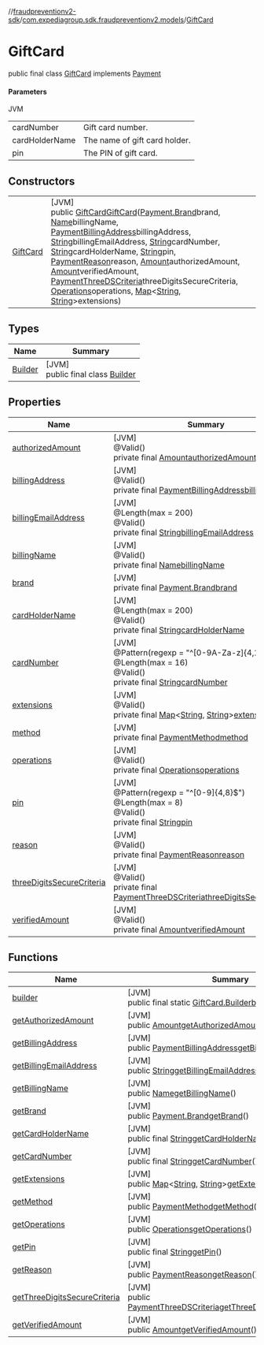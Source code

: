 //[fraudpreventionv2-sdk](../../../index.md)/[com.expediagroup.sdk.fraudpreventionv2.models](../index.md)/[GiftCard](index.md)

# GiftCard

public final class [GiftCard](index.md) implements [Payment](../-payment/index.md)

#### Parameters

JVM

| | |
|---|---|
| cardNumber | Gift card number. |
| cardHolderName | The name of gift card holder. |
| pin | The PIN of gift card. |

## Constructors

| | |
|---|---|
| [GiftCard](-gift-card.md) | [JVM]<br>public [GiftCard](index.md)[GiftCard](-gift-card.md)([Payment.Brand](../-payment/-brand/index.md)brand, [Name](../-name/index.md)billingName, [PaymentBillingAddress](../-payment-billing-address/index.md)billingAddress, [String](https://docs.oracle.com/javase/8/docs/api/java/lang/String.html)billingEmailAddress, [String](https://docs.oracle.com/javase/8/docs/api/java/lang/String.html)cardNumber, [String](https://docs.oracle.com/javase/8/docs/api/java/lang/String.html)cardHolderName, [String](https://docs.oracle.com/javase/8/docs/api/java/lang/String.html)pin, [PaymentReason](../-payment-reason/index.md)reason, [Amount](../-amount/index.md)authorizedAmount, [Amount](../-amount/index.md)verifiedAmount, [PaymentThreeDSCriteria](../-payment-three-d-s-criteria/index.md)threeDigitsSecureCriteria, [Operations](../-operations/index.md)operations, [Map](https://docs.oracle.com/javase/8/docs/api/java/util/Map.html)&lt;[String](https://docs.oracle.com/javase/8/docs/api/java/lang/String.html), [String](https://docs.oracle.com/javase/8/docs/api/java/lang/String.html)&gt;extensions) |

## Types

| Name | Summary |
|---|---|
| [Builder](-builder/index.md) | [JVM]<br>public final class [Builder](-builder/index.md) |

## Properties

| Name | Summary |
|---|---|
| [authorizedAmount](index.md#570076920%2FProperties%2F-173342751) | [JVM]<br>@Valid()<br>private final [Amount](../-amount/index.md)[authorizedAmount](index.md#570076920%2FProperties%2F-173342751) |
| [billingAddress](index.md#1576954386%2FProperties%2F-173342751) | [JVM]<br>@Valid()<br>private final [PaymentBillingAddress](../-payment-billing-address/index.md)[billingAddress](index.md#1576954386%2FProperties%2F-173342751) |
| [billingEmailAddress](index.md#1704472540%2FProperties%2F-173342751) | [JVM]<br>@Length(max = 200)<br>@Valid()<br>private final [String](https://docs.oracle.com/javase/8/docs/api/java/lang/String.html)[billingEmailAddress](index.md#1704472540%2FProperties%2F-173342751) |
| [billingName](index.md#-174587799%2FProperties%2F-173342751) | [JVM]<br>@Valid()<br>private final [Name](../-name/index.md)[billingName](index.md#-174587799%2FProperties%2F-173342751) |
| [brand](index.md#1890129192%2FProperties%2F-173342751) | [JVM]<br>private final [Payment.Brand](../-payment/-brand/index.md)[brand](index.md#1890129192%2FProperties%2F-173342751) |
| [cardHolderName](index.md#426712388%2FProperties%2F-173342751) | [JVM]<br>@Length(max = 200)<br>@Valid()<br>private final [String](https://docs.oracle.com/javase/8/docs/api/java/lang/String.html)[cardHolderName](index.md#426712388%2FProperties%2F-173342751) |
| [cardNumber](index.md#-1833038958%2FProperties%2F-173342751) | [JVM]<br>@Pattern(regexp = &quot;^[0-9A-Za-z]{4,16}$&quot;)<br>@Length(max = 16)<br>@Valid()<br>private final [String](https://docs.oracle.com/javase/8/docs/api/java/lang/String.html)[cardNumber](index.md#-1833038958%2FProperties%2F-173342751) |
| [extensions](index.md#-1728427433%2FProperties%2F-173342751) | [JVM]<br>@Valid()<br>private final [Map](https://docs.oracle.com/javase/8/docs/api/java/util/Map.html)&lt;[String](https://docs.oracle.com/javase/8/docs/api/java/lang/String.html), [String](https://docs.oracle.com/javase/8/docs/api/java/lang/String.html)&gt;[extensions](index.md#-1728427433%2FProperties%2F-173342751) |
| [method](index.md#-1512555222%2FProperties%2F-173342751) | [JVM]<br>private final [PaymentMethod](../-payment-method/index.md)[method](index.md#-1512555222%2FProperties%2F-173342751) |
| [operations](index.md#807231871%2FProperties%2F-173342751) | [JVM]<br>@Valid()<br>private final [Operations](../-operations/index.md)[operations](index.md#807231871%2FProperties%2F-173342751) |
| [pin](index.md#-1864525990%2FProperties%2F-173342751) | [JVM]<br>@Pattern(regexp = &quot;^[0-9]{4,8}$&quot;)<br>@Length(max = 8)<br>@Valid()<br>private final [String](https://docs.oracle.com/javase/8/docs/api/java/lang/String.html)[pin](index.md#-1864525990%2FProperties%2F-173342751) |
| [reason](index.md#1760477479%2FProperties%2F-173342751) | [JVM]<br>@Valid()<br>private final [PaymentReason](../-payment-reason/index.md)[reason](index.md#1760477479%2FProperties%2F-173342751) |
| [threeDigitsSecureCriteria](index.md#-1446355499%2FProperties%2F-173342751) | [JVM]<br>@Valid()<br>private final [PaymentThreeDSCriteria](../-payment-three-d-s-criteria/index.md)[threeDigitsSecureCriteria](index.md#-1446355499%2FProperties%2F-173342751) |
| [verifiedAmount](index.md#-2124663893%2FProperties%2F-173342751) | [JVM]<br>@Valid()<br>private final [Amount](../-amount/index.md)[verifiedAmount](index.md#-2124663893%2FProperties%2F-173342751) |

## Functions

| Name | Summary |
|---|---|
| [builder](builder.md) | [JVM]<br>public final static [GiftCard.Builder](-builder/index.md)[builder](builder.md)() |
| [getAuthorizedAmount](get-authorized-amount.md) | [JVM]<br>public [Amount](../-amount/index.md)[getAuthorizedAmount](get-authorized-amount.md)() |
| [getBillingAddress](get-billing-address.md) | [JVM]<br>public [PaymentBillingAddress](../-payment-billing-address/index.md)[getBillingAddress](get-billing-address.md)() |
| [getBillingEmailAddress](get-billing-email-address.md) | [JVM]<br>public [String](https://docs.oracle.com/javase/8/docs/api/java/lang/String.html)[getBillingEmailAddress](get-billing-email-address.md)() |
| [getBillingName](get-billing-name.md) | [JVM]<br>public [Name](../-name/index.md)[getBillingName](get-billing-name.md)() |
| [getBrand](get-brand.md) | [JVM]<br>public [Payment.Brand](../-payment/-brand/index.md)[getBrand](get-brand.md)() |
| [getCardHolderName](get-card-holder-name.md) | [JVM]<br>public final [String](https://docs.oracle.com/javase/8/docs/api/java/lang/String.html)[getCardHolderName](get-card-holder-name.md)() |
| [getCardNumber](get-card-number.md) | [JVM]<br>public final [String](https://docs.oracle.com/javase/8/docs/api/java/lang/String.html)[getCardNumber](get-card-number.md)() |
| [getExtensions](get-extensions.md) | [JVM]<br>public [Map](https://docs.oracle.com/javase/8/docs/api/java/util/Map.html)&lt;[String](https://docs.oracle.com/javase/8/docs/api/java/lang/String.html), [String](https://docs.oracle.com/javase/8/docs/api/java/lang/String.html)&gt;[getExtensions](get-extensions.md)() |
| [getMethod](get-method.md) | [JVM]<br>public [PaymentMethod](../-payment-method/index.md)[getMethod](get-method.md)() |
| [getOperations](get-operations.md) | [JVM]<br>public [Operations](../-operations/index.md)[getOperations](get-operations.md)() |
| [getPin](get-pin.md) | [JVM]<br>public final [String](https://docs.oracle.com/javase/8/docs/api/java/lang/String.html)[getPin](get-pin.md)() |
| [getReason](get-reason.md) | [JVM]<br>public [PaymentReason](../-payment-reason/index.md)[getReason](get-reason.md)() |
| [getThreeDigitsSecureCriteria](get-three-digits-secure-criteria.md) | [JVM]<br>public [PaymentThreeDSCriteria](../-payment-three-d-s-criteria/index.md)[getThreeDigitsSecureCriteria](get-three-digits-secure-criteria.md)() |
| [getVerifiedAmount](get-verified-amount.md) | [JVM]<br>public [Amount](../-amount/index.md)[getVerifiedAmount](get-verified-amount.md)() |
